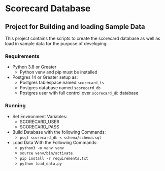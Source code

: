 # Scorecard Database

## Project for Building and loading Sample Data
This project contains the scripts to create the scorecard database as well as load in sample data for the purpose of developing.

### Requirements
- Python 3.8 or Greater
  - Python venv and pip must be installed
- Postgres 14 or Greater setup as:
  - Postgres tablespace named `scorecard_ts`
  - Postgres database named `scorecard_db`
  - Postgres user with full control over `scorecard_db` database

### Running
- Set Environment Variables:
  - SCORECARD_USER
  - SCORECARD_PASS
- Build Database with the following Commands:
  - `psql scorecard_db < schema/schema.sql`
- Load Data With the Following Commands:
  - `python3 -m venv venv`
  - `source venv/bin/activate`
  - `pip install -r requirements.txt`
  - `python load_data.py`
  